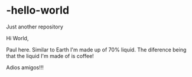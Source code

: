 # -hello-world
Just another repository

Hi World,

Paul here. Similar to Earth I'm made up of 70% liquid. 
The diference being that the liquid I'm made of is coffee!

Adios amigos!!!
